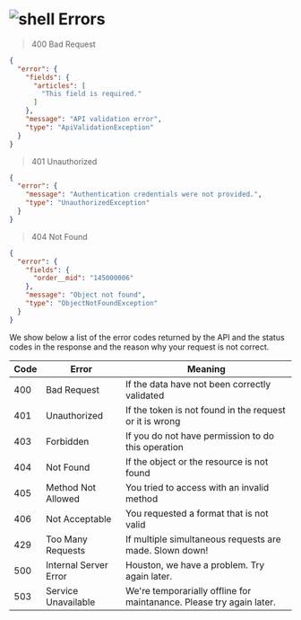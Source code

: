 # ![shell](http://aplazame.com/static/img/docs/shell.gif) Errors

> 400 Bad Request

```json
{
  "error": {
    "fields": {
      "articles": [
        "This field is required."
      ]
    }, 
    "message": "API validation error", 
    "type": "ApiValidationException"
  }
}
```


> 401 Unauthorized

```json
{
  "error": {
    "message": "Authentication credentials were not provided.", 
    "type": "UnauthorizedException"
  }
}
```


> 404 Not Found

```json
{
  "error": {
    "fields": {
      "order__mid": "145000006"
    }, 
    "message": "Object not found", 
    "type": "ObjectNotFoundException"
  }
}
```

We show below a list of the error codes returned by the API and the status codes in the response and the reason why your request is not correct.


Code | Error | Meaning
---- | ----- | -------
400 | Bad Request | If the data have not been correctly validated
401 | Unauthorized | If the token is not found in the request or it is wrong
403 | Forbidden | If you do not have permission to do this operation
404 | Not Found | If the object or the resource is not found
405 | Method Not Allowed | You tried to access with an invalid method
406 | Not Acceptable | You requested a format that is not valid
429 | Too Many Requests | If multiple simultaneous requests are made. Slown down!
500 | Internal Server Error | Houston, we have a problem. Try again later.
503 | Service Unavailable | We're temporarially offline for maintanance. Please try again later.
